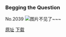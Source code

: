 ### Begging the Question
No.2039
![图片不见了~~~](https://imgs.xkcd.com/comics/begging_the_question.png)

[原址](https://xkcd.com//2039) [下载](https://imgs.xkcd.com/comics/begging_the_question.png)

